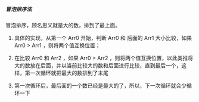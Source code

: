 ##### 冒泡排序法

冒泡排序，顾名思义就是大的数，排到了最上面。

1. 具体的实现，从第一个 Arr0 开始，判断 Arr0 和 后面的 Arr1 大小比较，如果 Arr0 > Arr1 ，则将两个值互换位置；

2. 在比较 Arr0 和 Arr2 ，如果 Arr0 > Arr2 ，则将两个值互换位置，以此类推将大的数放在后面，并以当前比较大的数和后面进行比较，直到最后一个，这样，第一次循环就把最大的数排到了末尾

3. 第一次循环后，最后面的一个数已经是最大的了，所以，下一次循环就会少循环一下